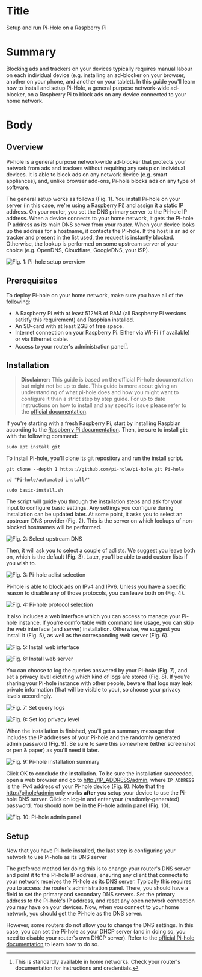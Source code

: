 # Title #
Setup and run Pi-Hole on a Raspberry Pi

# Summary #
Blocking ads and trackers on your devices typically requires manual labour on each individual device (e.g. installing an ad-blocker on your browser, another on your phone, and another on your tablet). In this guide you'll learn how to install and setup Pi-Hole, a general purpose network-wide ad-blocker, on a Raspberry Pi to block ads on any device connected to your home network.

# Body #

## Overview ##

Pi-hole is a general purpose network-wide ad-blocker that protects your network from ads and trackers without requiring any setup on individual devices. It is able to block ads on any network device (e.g. smart appliances), and, unlike browser add-ons, Pi-hole blocks ads on any type of software.

The general setup works as follows (Fig. 1). You install Pi-hole on your server (in this case, we're using a Raspberry Pi) and assign it a static IP address. On your router, you set the DNS primary server to the Pi-hole IP address. When a device connects to your home network, it gets the Pi-hole IP address as its main DNS server from your router. When your device looks up the address for a hostname, it contacts the Pi-hole. If the host is an ad or tracker and present in the list used, the request is instantly blocked. Otherwise, the lookup is performed on some upstream server of your choice (e.g. OpenDNS, Cloudflare, GoogleDNS, your ISP).

![Fig. 1: Pi-hole setup overview](../../images/Pihole/overview.png?raw=true)

## Prerequisites ##
To deploy Pi-hole on your home network, make sure you have all of the following:

- A Raspberry Pi with at least 512MB of RAM (all Raspberry Pi versions satisfy this requirement) and Raspbian installed.
- An SD-card with at least 2GB of free space.
- Internet connection on your Raspberry Pi. Either via Wi-Fi (if available) or via Ethernet cable.
- Access to your router's administration panel[^1].

[^1]: This is standardly available in home networks. Check your router's documentation for instructions and credentials.

## Installation ##

> **Disclaimer:** This guide is based on the official Pi-hole documentation but might not be up to date. This guide is more about giving an understanding of what pi-hole does and how you might want to configure it than a strict step by step guide. For up to date instructions on how to install and any specific issue please refer to the [official documentation][3].

If you're starting with a fresh Raspberry Pi, start by installing Raspbian according to the [Raspberry Pi documentation][1]. Then, be sure to install `git` with the following command:

```sudo apt install git ```

To install Pi-hole, you'll clone its git repository and run the install script.

```git clone --depth 1 https://github.com/pi-hole/pi-hole.git Pi-hole``` 

```cd "Pi-hole/automated install/"``` 

```sudo basic-install.sh ```

The script will guide you through the installation steps and ask for your input to configure basic settings. Any settings you configure during installation can be updated later. At some point, it asks you to select an upstream DNS provider (Fig. 2). This is the server on which lookups of non-blocked hostnames will be performed.

![Fig. 2: Select upstream DNS](../../images/Pihole/dns.png?raw=true)

Then, it will ask you to select a couple of adlists. We suggest you leave both on, which is the default (Fig. 3). Later, you'll be able to add custom lists if you wish to.

![Fig. 3: Pi-hole adlist selection](../../images/Pihole/adlists.png?raw=true)

Pi-hole is able to block ads on IPv4 and IPv6. Unless you have a specific reason to disable any of those protocols, you can leave both on (Fig. 4).

![Fig. 4: Pi-hole protocol selection](../../images/Pihole/protocols.png?raw=true)

It also includes a web interface which you can access to manage your Pi-hole instance. If you're comfortable with command line usage, you can skip the web interface (and server) installation. Otherwise, we suggest you install it (Fig. 5), as well as the corresponding web server (Fig. 6).

![Fig. 5: Install web interface](../../images/Pihole/webinterface.png?raw=true)

![Fig. 6: Install web server](../../images/Pihole/webserver.png?raw=true)

You can choose to log the queries answered by your Pi-hole (Fig. 7), and set a privacy level dictating which kind of logs are stored (Fig. 8). If you're sharing your Pi-hole instance with other people, beware that logs may leak private information (that will be visible to you), so choose your privacy levels accordingly.

![Fig. 7: Set query logs](../../images/Pihole/logs.png?raw=true)

![Fig. 8: Set log privacy level](../../images/Pihole/privacy.png?raw=true)

When the installation is finished, you'll get a summary message that includes the IP addresses of your Pi-hole and the randomly generated admin password (Fig. 9). Be sure to save this somewhere (either screenshot or pen & paper) as you'll need it later.

![Fig. 9: Pi-hole installation summary](../../images/Pihole/summary.png?raw=true)

Click OK to conclude the installation. To be sure the installation succeeded, open a web browser and go to <http://IP_ADDRESS/admin>, where `IP_ADDRESS` is the IPv4 address of your Pi-hole device (Fig. 9). Note that the <http://pihole/admin> only works **after** you setup your device to use the Pi-hole DNS server. Click on log-in and enter your (randomly-generated) password. You should now be in the Pi-hole admin panel (Fig. 10).

![Fig. 10: Pi-hole admin panel](../../images/Pihole/admin.png?raw=true)

## Setup ##
Now that you have Pi-hole installed, the last step is configuring your network to use Pi-hole as its DNS server

The preferred method for doing this is to change your router's DNS server and point it to the Pi-hole IP address, ensuring any client that connects to your network receives the Pi-hole as its DNS server. Typically this requires you to access the router's administration panel. There, you should have a field to set the primary and secondary DNS servers. Set the primary address to the Pi-hole's IP address, and reset any open network connection you may have on your devices. Now, when you connect to your home network, you should get the Pi-hole as the DNS server.

However, some routers do not allow you to change the DNS settings. In this case, you can set the Pi-hole as your DHCP server (and in doing so, you need to disable your router's own DHCP server). Refer to the [official Pi-hole documentation][2] to learn how to do so.

[1]: https://www.raspberrypi.org/software/

[2]: https://discourse.pi-hole.net/t/how-do-i-use-pi-holes-built-in-dhcp-server-and-why-would-i-want-to/3026

[3]: https://docs.pi-hole.net/

